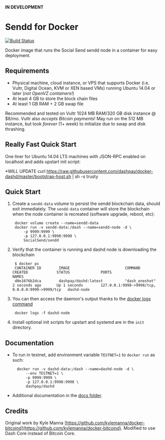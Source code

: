 **IN DEVELOPMENT**

Sendd for Docker
================

[![Build Status](https://travis-ci.org/headhunter911/docker-sendd.svg?branch=master)](https://travis-ci.org/headhunter911/docker-sendd/)


Docker image that runs the Social Send sendd node in a container for easy deployment.


Requirements
------------

* Physical machine, cloud instance, or VPS that supports Docker (i.e. Vultr, Digital Ocean, KVM or XEN based VMs) running Ubuntu 14.04 or later (*not OpenVZ containers!*)
* At least 4 GB to store the block chain files
* At least 1 GB RAM + 2 GB swap file

Recommended and tested on Vultr 1024 MB RAM/320 GB disk instance @ $8/mo.  Vultr also *accepts Bitcoin payments*!  May run on the 512 MB instance, but took *forever* (1+ week) to initialize due to swap and disk thrashing.


Really Fast Quick Start
-----------------------

One liner for Ubuntu 14.04 LTS machines with JSON-RPC enabled on localhost and adds upstart init script:

   *WILL UPDATE curl https://raw.githubusercontent.com/dashpay/docker-dashd/master/bootstrap-host.sh | sh -s trusty


Quick Start
-----------

1. Create a `sendd-data` volume to persist the sendd blockchain data, should exit immediately.  The `sendd-data` container will store the blockchain when the node container is recreated (software upgrade, reboot, etc):

        docker volume create --name=sendd-data
        docker run -v sendd-data:/dash --name=sendd-node -d \
            -p 9999:9999 \
            -p 127.0.0.1:9998:9998 \
            SocialSend/sendd

2. Verify that the container is running and dashd node is downloading the blockchain

        $ docker ps
        CONTAINER ID        IMAGE                         COMMAND             CREATED             STATUS              PORTS                                              NAMES
        d0e1076b2dca        dashpay/dashd:latest          "dash_oneshot"      2 seconds ago       Up 1 seconds        127.0.0.1:9998->9998/tcp, 0.0.0.0:9999->9999/tcp   dashd-node

3. You can then access the daemon's output thanks to the [docker logs command]( https://docs.docker.com/reference/commandline/cli/#logs)

        docker logs -f dashd-node

4. Install optional init scripts for upstart and systemd are in the `init` directory.


Documentation
-------------

* To run in testnet, add environment variable `TESTNET=1` to `docker run` as such:

        docker run -v dashd-data:/dash --name=dashd-node -d \
            --env TESTNET=1 \
            -p 9999:9999 \
            -p 127.0.0.1:9998:9998 \
            dashpay/dashd

* Additional documentation in the [docs folder](docs).

Credits
-------

Original work by Kyle Manna [https://github.com/kylemanna/docker-bitcoind](https://github.com/kylemanna/docker-bitcoind).
Modified to use Dash Core instead of Bitcoin Core.

